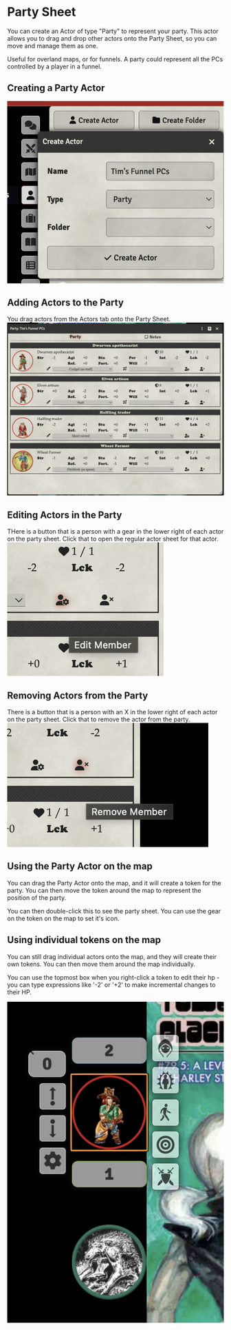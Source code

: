 # Party Sheet

You can create an Actor of type "Party" to represent your party. This actor allows you to drag and drop other actors onto the Party Sheet, so you can move and manage them as one.

Useful for overland maps, or for funnels. A party could represent all the PCs controlled by a player in a funnel.

## Creating a Party Actor
![Party Actor Create](images/party_sheet_create_party.png)

## Adding Actors to the Party
You drag actors from the Actors tab onto the Party Sheet.
![Party Sheet](images/party_sheet.png)

## Editing Actors in the Party
THere is a button that is a person with a gear in the lower right of each actor on the party sheet. Click that to open the regular actor sheet for that actor.
![Party Actor Edit](images/party_sheet_edit_member.png)

## Removing Actors from the Party
There is a button that is a person with an X in the lower right of each actor on the party sheet. Click that to remove the actor from the party.
![Party Actor Remove](images/party_sheet_remove_member.png)

## Using the Party Actor on the map
You can drag the Party Actor onto the map, and it will create a token for the party. You can then move the token around the map to represent the position of the party.

You can then double-click this to see the party sheet. You can use the gear on the token on the map to set it's icon.

## Using individual tokens on the map
You can still drag individual actors onto the map, and they will create their own tokens. You can then move them around the map individually.

You can use the topmost box when you right-click a token to edit their hp - you can type expressions like '-2' or '+2' to make incremental changes to their HP.

![Individual Token ](images/token_edit_hp.png)
